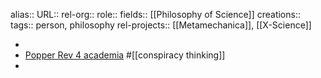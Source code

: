 alias::
URL::
rel-org::
role::
fields:: [[Philosophy of Science]] 
creations:: 
tags:: person, philosophy
rel-projects:: [[Metamechanica]], [[X-Science]] 


-
- [Popper Rev 4 academia](https://philpapers.org/archive/PIGPRO.pdf) #[[conspiracy thinking]]
-